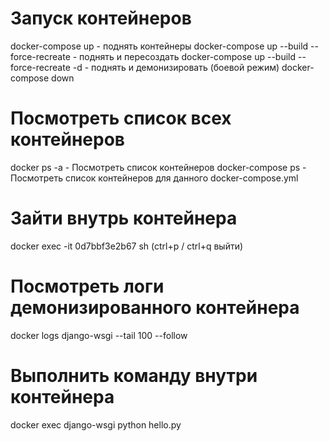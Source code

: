 

# Запуск контейнеров
docker-compose up - поднять контейнеры
docker-compose up --build --force-recreate - поднять и пересоздать
docker-compose up --build --force-recreate -d - поднять и демонизировать (боевой режим)
docker-compose down

# Посмотреть список всех контейнеров
docker ps -a  - Посмотреть список контейнеров
docker-compose ps - Посмотреть список контейнеров для данного docker-compose.yml

# Зайти внутрь контейнера
docker exec -it 0d7bbf3e2b67 sh (ctrl+p / ctrl+q выйти)

# Посмотреть логи демонизированного контейнера
docker logs django-wsgi --tail 100 --follow

# Выполнить команду внутри контейнера
docker exec django-wsgi python hello.py